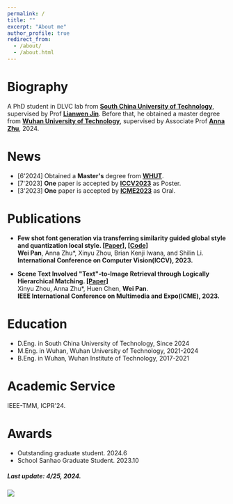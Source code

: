```yaml
---
permalink: /
title: ""
excerpt: "About me"
author_profile: true
redirect_from: 
  - /about/
  - /about.html
---
```


# Biography
A PhD student in DLVC lab from **[South China University of Technology](https://www.scut.edu.cn/new/)**, supervised by Prof **[Lianwen Jin](http://www.dlvc-lab.net/lianwen/Index.html)**. Before that, he obtained a master degree from **[Wuhan University of Technology](https://www.whut.edu.cn/)**, supervised by Associate Prof **[Anna Zhu](http://cst.whut.edu.cn/xygk/szdw/201809/t20180911_876961.shtml)**, 2024.


# News

* [6'2024] Obtained a **Master's** degree from [**WHUT**](https://www.whut.edu.cn/). 
* [7'2023] **One** paper is accepted by [**ICCV2023**](https://iccv2023.thecvf.com/) as Poster.  
* [3'2023] **One** paper is accepted by [**ICME2023**](https://www.2023.ieeeicme.org/) as Oral.



# Publications

* **Few shot font generation via transferring similarity guided global style and quantization local style. [[Paper]](https://openaccess.thecvf.com/content/ICCV2023/html/Pan_Few_Shot_Font_Generation_Via_Transferring_Similarity_Guided_Global_Style_ICCV_2023_paper.html), [[Code]](https://github.com/awei669/VQ-Font)**  
  **Wei Pan**, Anna Zhu*, Xinyu Zhou, Brian Kenji Iwana, and Shilin Li.  
  **International Conference on Computer Vision(ICCV), 2023.**  

* **Scene Text Involved "Text"-to-Image Retrieval through Logically Hierarchical Matching. [[Paper]](https://ieeexplore.ieee.org/abstract/document/10219982)**  
  Xinyu Zhou, Anna Zhu*, Huen Chen, **Wei Pan**.  
  **IEEE International Conference on Multimedia and Expo(ICME), 2023.**  



# Education

* D.Eng. in South China University of Technology, Since 2024
* M.Eng. in Wuhan, Wuhan University of Technology, 2021-2024
* B.Eng. in Wuhan, Wuhan Institute of Technology, 2017-2021

# Academic Service

IEEE-TMM, ICPR'24.

# Awards

* Outstanding graduate student. 2024.6
* School Sanhao Graduate Student. 2023.10


##### Last update: 4/25, 2024.


<a href='https://clustrmaps.com/site/1c07b'  title='Visit tracker'><img src='//clustrmaps.com/map_v2.png?cl=ffffff&w=400&t=tt&d=VwMJpNfSRvymxWpJ1PNkRBvE9Y8CcuHGeT4blD1IzLc&co=2d78ad&ct=ffffff'/></a>

